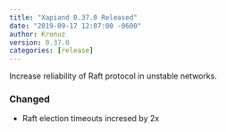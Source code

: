 ```yaml
---
title: "Xapiand 0.37.0 Released"
date: "2019-09-17 12:07:00 -0600"
author: Kronuz
version: 0.37.0
categories: [release]
---
```


Increase reliability of Raft protocol in unstable networks.


### Changed
- Raft election timeouts incresed by 2x
